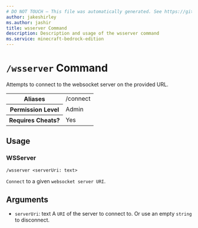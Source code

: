 ```yaml
---
# DO NOT TOUCH — This file was automatically generated. See https://github.com/mojang/minecraftapidocsgenerator to modify descriptions, examples, etc.
author: jakeshirley
ms.author: jashir
title: wsserver Command
description: Description and usage of the wsserver command
ms.service: minecraft-bedrock-edition
---
```

# `/wsserver` Command
Attempts to connect to the websocket server on the provided URL.

<table>
  <tr>
    <th>Aliases</th>
    <td>/connect</td>
  </tr>
  <tr>
    <th>Permission Level</th>
    <td>Admin</td>
  </tr>
  <tr>
    <th>Requires Cheats?</th>
    <td>Yes</td>
  </tr>
</table>

## Usage
### WSServer
`/wsserver <serverUri: text>`

`Connect` to a given `websocket server URI`.

## Arguments
- `serverUri`: text
A `URI` of the server to connect to. Or use an empty `string`  to disconnect.
